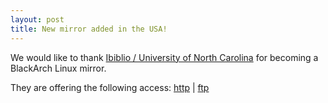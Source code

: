 ```yaml
---
layout: post
title: New mirror added in the USA!
---
```


We would like to thank [Ibiblio / University of North Carolina](http://distro.ibiblio.org) for becoming a BlackArch Linux mirror.

They are offering the following access: [http](http://distro.ibiblio.org/blackarch/) |
[ftp](ftp://distro.ibiblio.org/blackarch/)